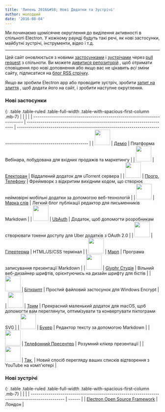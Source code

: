 ```yaml
---
title: 'Липень 2016&#58; Нові Додатки та Зустрічі'
author: молодший
date: '2016-08-04'
---
```


Ми починаємо щомісячне округлення до виділення активності в спільноті Electron. У кожному раунді будуть такі речі, як нові застосунки, майбутні зустрічі, інструменти, відео і т.д.

---

Цей сайт оновлюється з новими [застосунками](https://electronjs.org/apps) і [зустрічами](https://electronjs.org/community) через [pull request](https://github.com/electron/electronjs.org/pulls) з спільноти. Ви можете [дивитися репозиторій](https://github.com/electron/electronjs.org) , щоб отримати сповіщення про нові доповнення або якщо вас не цікавить _всі_ зміни сайту, підписатися на [блог RSS стрічку](https://electronjs.org/feed.xml).

Якщо ви зробили Electron app або проводите зустріч, зробити [запит на злиття](https://github.com/electron/electronjs.org) , щоб додати його на сайт, і зробити наступне округлення.

### Нові застосунки

{: .table .table-ruled .table-full-width .table-with-spacious-first-column .mb-7}
|                                                                           |                                                                         |                                                                                                                    |
| ------------------------------------------------------------------------- | ----------------------------------------------------------------------- | ------------------------------------------------------------------------------------------------------------------ |
| <img src="/images/apps/demio.png" width="50" />          | [Деміо](https://demio.com)                                              | Платформа Вебінара, побудована для вхідних продажів та маркетингу                                                  |
| <img src="/images/apps/electorrent.png" width="50" />    | [Електоран](https://github.com/Tympanix/Electorrent)                    | Віддалений додаток для uTorrent сервера                                                                            |
| <img src="/images/apps/phonegap.png" width="50" />       | [Прогр. Телефону](http://phonegap.com/products/#desktop-app-section)    | Фреймворк з відкритим вихідним кодом, що створює неймовірні мобільні додатки за допомогою веб-технологій           |
| <img src="/images/apps/wordmark.png" width="50" />       | [Марка слів](http://wordmarkapp.com)                                    | Легкий блог публікації редактор для письменників Markdown                                                          |
| <img src="/images/apps/ubauth.png" width="50" />         | [UbAuth](http://ubauth.enytc.com)                                       | Додаток, щоб допомогти розробникам створювати токени доступу для Uber додатків з OAuth 2.0                         |
| <img src="/images/apps/hyperterm.png" width="50" />      | [Гіпертерма](https://hyperterm.org)                                     | HTML/JS/CSS термінал                                                                                               |
| <img src="/images/apps/marp.png" width="50" />           | [Марп](https://yhatt.github.io/marp)                                    | Програма записування презентації Markdown                                                                          |
| <img src="/images/apps/glyphrstudio.png" width="50" />   | [Glyphr Студія](https://github.com/glyphr-studio/Glyphr-Studio-Desktop) | Вільний веб-дизайнер шрифтів, орієнтуючись на дизайн шрифту для бістів                                             |
| <img src="/images/apps/bitcrypt.png" width="50" />       | [Біткрипт](https://github.com/Nazgul07/BitCrypt)                        | Простий файловий застосунок для Windows Encrypt                                                                    |
| <img src="/images/apps/trym.png" width="50" />           | [Трим](http://kontentapps.com/trym)                                     | Прекрасний маленький додаток для macOS, щоб допомогти вам переглянути, оптимізувати та конвертувати піктограми SVG |
| <img src="/images/apps/booker.png" width="50" />         | [Букер](http://apps.meamka.me/booker)                                   | Редактор тексту за допомогою Markdown                                                                              |
| <img src="/images/apps/phonepresenter.png" width="50" /> | [Телефонний Пресентер](https://phonepresenter.com)                      | Розумний клікер презентації                                                                                        |
| <img src="/images/apps/yout-player.png" width="50" />    | [Так,](https://youtplayer.github.io)                                    | Новий спосіб перегляду ваших списків відтворення з YouTube на комп'ютері                                           |

### Нові зустрічі

{: .table .table-ruled .table-full-width .table-with-spacious-first-column .mb-7}
|                                                                                                 |        |
| ----------------------------------------------------------------------------------------------- | ------ |
| [Electron Open Source Framework](http://www.meetup.com/Electron-Open-Source-Desktop-Framework/) | Лондон |


